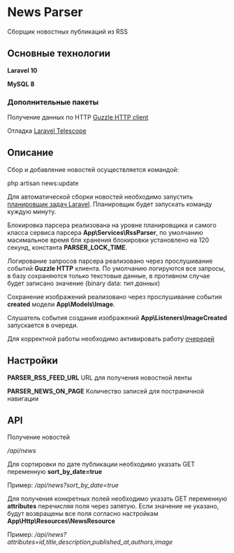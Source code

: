 # News Parser

Сборщик новостных публикаций из RSS
## Основные технологии

**Laravel 10**

**MySQL 8**

### Дополнительные пакеты

Получение данных по HTTP [Guzzle HTTP client](https://laravel.com/docs/10.x/http-client)

Отладка [Laravel Telescope](https://laravel.com/docs/10.x/telescope)

## Описание

Сбор и добавление новостей осуществляется командой:

php artisan news:update

Для автоматической сборки новостей необходимо запустить [планировщик задач Laravel](https://laravel.com/docs/10.x/scheduling#running-the-scheduler). Планировщик будет запускать команду куждую минуту.

Блокировка парсера реализована на уровне планировщика и самого класса сервиса парсера **App\Services\RssParser**, по умолчанию масимальное время бля хранения блокировки установлено на 120 секунд, константа **PARSER_LOCK_TIME**.

Логирование запросов парсера реализовано через прослушивание событий **Guzzle HTTP** клиента.
По умолчанию логируются все запросы, в базу сохраняются только текстовые данные, в противном случае будет записано значение (binary data: *тип данных*)

Сохранение изображений реализовано через прослушивание события **created** модели **App\Models\Image**.

Слушатель события создания изображений **App\Listeners\ImageCreated** запускается в очереди.

Для корректной работы необходимо активировать работу [очередей](https://laravel.com/docs/10.x/queues#running-the-queue-worker)

## Настройки

**PARSER_RSS_FEED_URL** URL для получения новостной ленты

**PARSER_NEWS_ON_PAGE** Количество записей для постраничной навигации

## API

Получение новостей

*/api/news*

Для сортировки по дате публикации необходимо указать GET переменную **sort_by_date=true**

Пример: */api/news?sort_by_date=true*

Для получения конкретных полей необходимо указать GET переменную **attributes** перечисляя поля через запятую.
Если значение не указано, будут возвращены все поля согласно настройкам **App\Http\Resources\NewsResource**

Пример: */api/news?attributes=id,title,description,published_at,authors,image*
